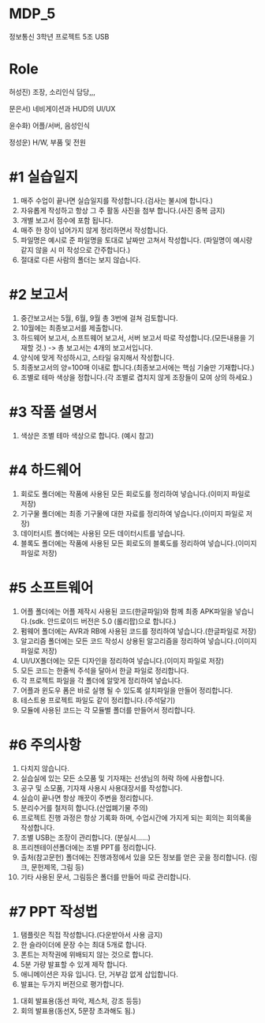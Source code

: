 # MDP_5
정보통신 3학년 프로젝트 5조 USB


# Role
   허성진) 조장, 소리인식 담당,,,
   
   문은서) 네비게이션과 HUD의 UI/UX
   
   윤수화) 어플/서버, 음성인식
   
   정성운) H/W, 부품 및 전원



# #1 실습일지
1. 매주 수업이 끝나면 실습일지를 작성합니다.(검사는 불시에 합니다.)
2. 자유롭게 작성하고 항상 그 주 활동 사진을 첨부 합니다.(사진 중복 금지)
3. 개별 보고서 점수에 포함 됩니다.
4. 매주 한 장이 넘어가지 않게 정리하면서 작성합니다.
5. 파일명은 예시로 준 파일명을 토대로 날짜만 고쳐서 작성합니다. (파일명이 예시랑 같지 않을 시 미 작성으로 간주합니다.)
6. 절대로 다른 사람의 폴더는 보지 않습니다.

# #2 보고서
1. 중간보고서는 5월, 6월, 9월 총 3번에 걸쳐 검토합니다.
2. 10월에는 최종보고서를 제출합니다.
3. 하드웨어 보고서, 소프트웨어 보고서, 서버 보고서 따로 작성합니다.(모든내용을 기재할 것.)
   -> 총 보고서는 4개의 보고서입니다.
4. 양식에 맞게 작성하시고, 스타일 유지해서 작성합니다.
5. 최종보고서의 양=100매 이내로 합니다.(최종보고서에는 핵심 기술만 기재합니다.)
6. 조별로 테마 색상을 정합니다.(각 조별로 겹치지 않게 조장들이 모여 상의 하세요.)

# #3 작품 설명서
1. 색상은 조별 테마 색상으로 합니다. (예시 참고)

# #4 하드웨어
1. 회로도 폴더에는 작품에 사용된 모든 회로도를 정리하여 넣습니다.(이미지 파일로 저장)
2. 기구물 폴더에는 최종 기구물에 대한 자료를 정리하여 넣습니다.(이미지 파일로 저장)
3. 데이터시트 폴더에는 사용된 모든 데이터시트를 넣습니다.
4. 블록도 폴더에는 작품에 사용된 모든 회로도의 블록도를 정리하여 넣습니다.(이미지 파일로 저장)

# #5 소프트웨어
1. 어플 폴더에는 어플 제작시 사용된 코드(한글파일)와 함께 최종 APK파일을 넣습니다.(sdk. 안드로이드 버전은 5.0 (롤리팝)으로 합니다.)
2. 펌웨어 폴더에는 AVR과 RB에 사용된 코드를 정리하여 넣습니다.(한글파일로 저장)
3. 알고리즘 폴더에는 모든 코드 작성시 상용된 알고리즘을 정리하여 넣습니다.(이미지 파일로 저장)
4. UI/UX폴더에는 모든 디자인을 정리하여 넣습니다.(이미지 파일로 저장)
5. 모든 코드는 한줄씩 주석을 달아서 한글 파일로 정리합니다.
6. 각 프로젝트 파일을 각 폴더에 알맞게 정리하여 넣습니다.
7. 어플과 윈도우 폼은 바로 실행 될 수 있도록 설치파일을 만들어 정리합니다.
8. 테스트용 프로젝트 파일도 같이 정리합니다.(주석달기)
9. 모듈에 사용된 코드는 각 모듈별 폴더를 만들어서 정리합니다.

# #6 주의사항
1. 다치지 않습니다.
2. 실습실에 있는 모든 소모품 및 기자재는 선생님의 허락 하에 사용합니다.
3. 공구 및 소모품, 기자재 사용시 사용대장서를 작성합니다.
4. 실습이 끝나면 항상 깨끗이 주변을 정리합니다.
5. 분리수거를 철저히 합니다.(산업폐기물 주의)
6. 프로젝트 진행 과정은 항상 기록화 하며, 수업시간에 가지게 되는 회의는 회의록을 작성합니다. 
7. 조별 USB는 조장이 관리합니다. (분실시......)
8. 프리젠테이션폴더에는 조별 PPT를 정리합니다.
9. 출처(참고문헌) 폴더에는 진행과정에서 있을 모든 정보를 얻은 곳을 정리합니다.
   (링크, 문헌제목, 그림 등)
10. 기타 사용된 문서, 그림등은 폴더를 만들어 따로 관리합니다.

# #7 PPT 작성법
1. 탬플릿은 직접 작성합니다.(다운받아서 사용 금지)
2. 한 슬라이더에 문장 수는 최대 5개로 합니다.
3. 폰트는 저작권에 위배되지 않는 것으로 합니다.
4. 5분 가량 발표할 수 있게 제작 합니다. 
5. 애니메이션은 자유 입니다. 단, 거부감 없게 삽입합니다.
6. 발표는 두가지 버전으로 평가합니다.
  1) 대회 발표용(동선 파악, 제스처, 강조 등등)
  2) 회의 발표용(동선X, 5문장 초과해도 됨.)
